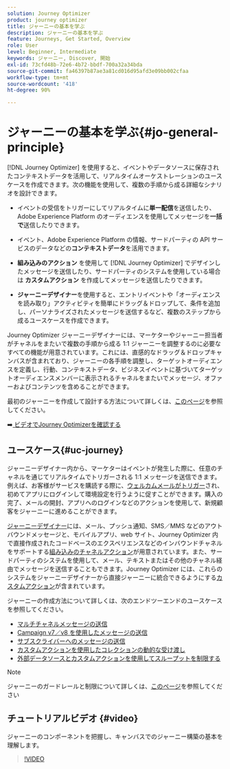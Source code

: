 ```yaml
---
solution: Journey Optimizer
product: journey optimizer
title: ジャーニーの基本を学ぶ
description: ジャーニーの基本を学ぶ
feature: Journeys, Get Started, Overview
role: User
level: Beginner, Intermediate
keywords: ジャーニー, Discover, 開始
exl-id: 73cfd48b-72e6-4b72-bbdf-700a32a34bda
source-git-commit: fa46397b87ae3a81cd016d95afd3e09bb002cfaa
workflow-type: tm+mt
source-wordcount: '418'
ht-degree: 90%

---
```



# ジャーニーの基本を学ぶ{#jo-general-principle}

[!DNL Journey Optimizer] を使用すると、イベントやデータソースに保存されたコンテキストデータを活用して、リアルタイムオーケストレーションのユースケースを作成できます。次の機能を使用して、複数の手順から成る詳細なシナリオを設計できます。

* イベントの受信をトリガーにしてリアルタイムに&#x200B;**単一配信**&#x200B;を送信したり、Adobe Experience Platform のオーディエンスを使用してメッセージを&#x200B;**一括で**&#x200B;送信したりできます。

* イベント、Adobe Experience Platform の情報、サードパーティの API サービスのデータなどの&#x200B;**コンテキストデータ**&#x200B;を活用できます。

* **組み込みのアクション** を使用して [!DNL Journey Optimizer] でデザインしたメッセージを送信したり、サードパーティのシステムを使用している場合は **カスタムアクション** を作成してメッセージを送信したりできます。

* **ジャーニーデザイナー**&#x200B;を使用すると、エントリイベントや「オーディエンスを読み取り」アクティビティを簡単にドラッグ＆ドロップして、条件を追加し、パーソナライズされたメッセージを送信するなど、複数のステップから成るユースケースを作成できます。

Journey Optimizer ジャーニーデザイナーには、マーケターやジャーニー担当者がチャネルをまたいで複数の手順から成る 1:1 ジャーニーを調整するのに必要なすべての機能が用意されています。これには、直感的なドラッグ＆ドロップキャンバスが含まれており、ジャーニーの各手順を調整し、ターゲットオーディエンスを定義し、行動、コンテキストデータ、ビジネスイベントに基づいてターゲットオーディエンスメンバーに表示されるチャネルをまたいでメッセージ、オファーおよびコンテンツを含めることができます。

最初のジャーニーを作成して設計する方法について詳しくは、[このページ](journey-gs.md)を参照してください。

➡️[ ビデオでJourney Optimizerを確認する ](#video)

## ユースケース{#uc-journey}

ジャーニーデザイナー内から、マーケターはイベントが発生した際に、任意のチャネルを通じてリアルタイムでトリガーされる 1:1 メッセージを送信できます。例えば、お客様がサービスを購読する際に、[ウェルカムメールがトリガー](message-to-subscribers-uc.md)され、初めてアプリにログインして環境設定を行うように促すことができます。購入の完了、メールの開封、アプリへのログインなどのアクションを使用して、新規顧客をジャーニーに進めることができます。

[ジャーニーデザイナー](using-the-journey-designer.md)には、メール、プッシュ通知、SMS／MMS などのアウトバウンドメッセージと、モバイルアプリ、web サイト、Journey Optimizer 内で直接作成されたコードベースのエクスペリエンスなどのインバウンドチャネルをサポートする[組み込みのチャネルアクション](journeys-message.md)が用意されています。また、サードパーティのシステムを使用して、メール、テキストまたはその他のチャネル経由でメッセージを送信することもできます。Journey Optimizer には、これらのシステムをジャーニーデザイナーから直接ジャーニーに統合できるようにする[カスタムアクション](using-custom-actions.md)が含まれています。

ジャーニーの作成方法について詳しくは、次のエンドツーエンドのユースケースを参照してください。

* [マルチチャネルメッセージの送信](journeys-uc.md)
* [Campaign v7／v8 を使用したメッセージの送信](ajo-ac.md)
* [サブスクライバーへのメッセージの送信](message-to-subscribers-uc.md)
* [カスタムアクションを使用したコレクションの動的な受け渡し](collections.md)
* [外部データソースとカスタムアクションを使用してスループットを制限する](limit-throughput.md)

>[!NOTE]
>
>ジャーニーのガードレールと制限について詳しくは、[このページ](../start/guardrails.md)を参照してください

## チュートリアルビデオ {#video}

ジャーニーのコンポーネントを把握し、キャンバスでのジャーニー構築の基本を理解します。

>[!VIDEO](https://video.tv.adobe.com/v/3424996?quality=12)
